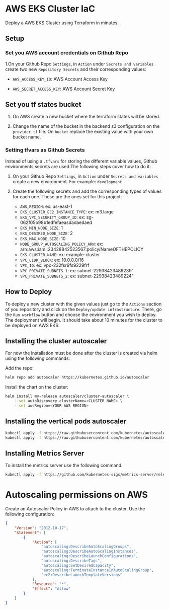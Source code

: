 # AWS EKS Cluster IaC

Deploy a AWS EKS Cluster using Terraform in minutes.

## Setup

### Set you AWS account credentials on Github Repo

1.On your Github Repo `Settings`, in `Action` under `Secrets and variables` create two new `Repository Secrets` and their corresponding values:

* `AWS_ACCESS_KEY_ID`: AWS Account Access Key

* `AWS_SECRET_ACCESS_KEY`: AWS Account Secret Key

## Set you tf states bucket

1. On AWS create a new bucket where the terraform states will be stored.

2. Change the name of the bucket in the backend s3 configuration on the `provider.tf` file. On `bucket` replace the existing value with your own bucket name.

### Setting tfvars as Github Secrets

Instead of using a `.tfvars` for storing the different variable values, Github environments secrets are used.The following steps cover how to do it:

1. On your Github Repo `Settings`, in `Action` under `Secrets and variables` create a new environment. For example: `development`

2. Create the following secrets and add the corresponding types of values for each one. These are the ones set for this project:

    * `AWS_REGION`: ex: us-east-1
    * `EKS_CLUSTER_EC2_INSTANCE_TYPE`: ex: m3.large
    * `EKS_VPC_SECURITY_GROUP_ID`: ex: sg-062f05b98b1edfefaeasdadaedaed
    * `EKS_MIN_NODE_SIZE`: 1
    * `EKS_DESIRED_NODE_SIZE`: 2
    * `EKS_MAX_NODE_SIZE`: 10
    * `NODE_GROUP_AUTOSCALING_POLICY_ARN`: ex: arn:aws:iam::23428842523567:policy/NameOFTHEPOLICY
    * `EKS_CLUSTER_NAME`: ex: example-cluster
    * `VPC_CIDR_BLOCK`: ex: 10.0.0.0/16
    * `VPC_ID`: ex: vpc-232fsr9fs9229frf
    * `VPC_PRIVATE_SUBNETS_1`: ex: subnet-22938423489239"
    * `VPC_PRIVATE_SUBNETS_2`: ex: subnet-22938423489224"

## How to Deploy

To deploy a new cluster with the given values just go to the `Actions` section of you repository and click on the `Deploy/update infrastructure`. There, go the `Run workflow` button and choose the environment you wish to deploy. The deployment will begin. It should take about 10 minutes for the cluster to be deployed on AWS EKS.


## Installing the cluster autoscaler

For now the installation must be done after the cluster is created via helm using the following commands:

Add the repo:
```sh
helm repo add autoscaler https://kubernetes.github.io/autoscaler
```

Install the chart on the cluster:

```sh
helm install my-release autoscaler/cluster-autoscaler \
    --set autoDiscovery.clusterName=<CLUSTER NAME> \
    --set awsRegion=<YOUR AWS REGION>
```

## Installing the vertical pods autoscaler

```sh
kubectl apply -f https://raw.githubusercontent.com/kubernetes/autoscaler/vpa-release-1.0/vertical-pod-autoscaler/deploy/vpa-v1-crd-gen.yaml
kubectl apply -f https://raw.githubusercontent.com/kubernetes/autoscaler/vpa-release-1.0/vertical-pod-autoscaler/deploy/vpa-rbac.yaml
```


## Installing Metrics Server

To install the metrics server use the following command:


```sh
kubectl apply -f https://github.com/kubernetes-sigs/metrics-server/releases/latest/download/components.yaml
```


# Autoscaling permissions on AWS

Create an Autoscaler Policy in AWS to attach to the cluster. Use the following configuration:

```json
{
    "Version": "2012-10-17",
    "Statement": [
        {
            "Action": [
                "autoscaling:DescribeAutoScalingGroups",
                "autoscaling:DescribeAutoScalingInstances",
                "autoscaling:DescribeLaunchConfigurations",
                "autoscaling:DescribeTags",
                "autoscaling:SetDesiredCapacity",
                "autoscaling:TerminateInstanceInAutoScalingGroup",
                "ec2:DescribeLaunchTemplateVersions"
            ],
            "Resource": "*",
            "Effect": "Allow"
        }
    ]
}
```